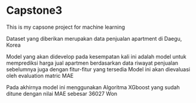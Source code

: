 # Capstone3
This is my capsone project for machine learning

Dataset yang diberikan merupakan data penjualan apartment di Daegu, Korea

Model yang akan didevelop pada kesempatan kali ini adalah model untuk memprediksi harga jual apartmen berdasarkan data riwayat penjualan sebelumnya juga dengan fitur-fitur yang tersedia
Model ini akan dievaluasi oleh evaluation matric MAE

Pada akhirnya model ini menggunakan Algoritma XGboost yang sudah ditune dengan nilai MAE sebesar 36027 Won
